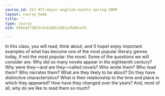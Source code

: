 ```yaml
---
course_id: 21l-471-major-english-novels-spring-2009
layout: course_home
title: ''
type: course
uid: 545e42f3823cbcb268c34b1afbb0cafe

---
```

In this class, you will read, think about, and (I hope) enjoy important examples of what has become one of the most popular literary genres today, if not the most popular: the novel. Some of the questions we will consider are: Why did so many novels appear in the eighteenth century? Why were they—and are they—called novels? Who wrote them? Who read them? Who narrates them? What are they likely to be about? Do they have distinctive characteristics? What is their relationship to the time and place in which they appeared? How have they changed over the years? And, most of all, why do we like to read them so much?

